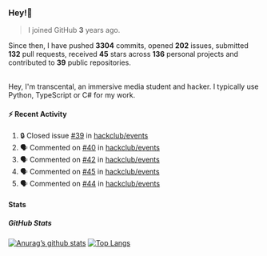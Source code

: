 ### Hey!👋
<!-- [![Banner](banner.png)](https://dillonb07.is-a.dev) -->


> I joined GitHub **3** years ago.

Since then, I have pushed **3304** commits, opened **202** issues, submitted **132** pull requests, received **45** stars across **136** personal projects and contributed to **39** public repositories.

<br>
Hey, I'm transcental, an immersive media student and hacker. I typically use Python, TypeScript or C# for my work.

<br>

#### :zap: Recent Activity

<!--START_SECTION:activity-->
1. 🔒 Closed issue [#39](https://github.com/hackclub/events/issues/39) in [hackclub/events](https://github.com/hackclub/events)
2. 🗣 Commented on [#40](https://github.com/hackclub/events/pull/40#issuecomment-2489883520) in [hackclub/events](https://github.com/hackclub/events)
3. 🗣 Commented on [#42](https://github.com/hackclub/events/pull/42#issuecomment-2489883436) in [hackclub/events](https://github.com/hackclub/events)
4. 🗣 Commented on [#45](https://github.com/hackclub/events/pull/45#issuecomment-2489881317) in [hackclub/events](https://github.com/hackclub/events)
5. 🗣 Commented on [#44](https://github.com/hackclub/events/pull/44#issuecomment-2489880810) in [hackclub/events](https://github.com/hackclub/events)
<!--END_SECTION:activity-->

#### Stats

##### GitHub Stats
[![Anurag’s github stats](https://github-readme-stats.vercel.app/api?username=transcental&show_icons=true&theme=radical)](https://github.com/transcental)
[![Top Langs](https://github-readme-stats.vercel.app/api/top-langs/?username=transcental&layout=compact&theme=radical)](https://github.com/transcental)
